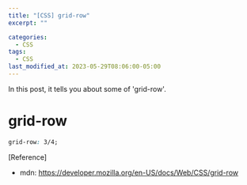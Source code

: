 ```yaml
---
title: "[CSS] grid-row"
excerpt: ""

categories:
  - CSS
tags:
  - CSS
last_modified_at: 2023-05-29T08:06:00-05:00
---
```


In this post, it tells you about some of 'grid-row'.

# grid-row

```css
grid-row: 3/4;
```

[Reference]

- mdn: <https://developer.mozilla.org/en-US/docs/Web/CSS/grid-row>
